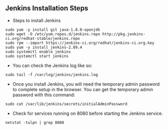 ## Jenkins Installation Steps

- Steps to install Jenkins
```
sudo yum -y install git java-1.8.0-openjdk
sudo wget -O /etc/yum.repos.d/jenkins.repo http://pkg.jenkins-ci.org/redhat-stable/jenkins.repo
sudo rpm --import https://jenkins-ci.org/redhat/jenkins-ci.org.key
sudo yum -y install jenkins-2.89.4
sudo systemctl enable jenkins
sudo systemctl start jenkins
```

- You can check the Jenkins log like so:

```
sudo tail -f /var/log/jenkins/jenkins.log

```

- Once you install Jenkins, you will need the temporary admin password to complete setup in the browser. You can get the temporary admin password with this command:

```
sudo cat /var/lib/jenkins/secrets/initialAdminPassword
```


- Check for services running on 8080 before starting the Jenkins service.
```
netstat -tulpn | grep 8080
```
